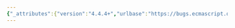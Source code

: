```yaml
---
{"_attributes":{"version":"4.4.4+","urlbase":"https://bugs.ecmascript.org/","maintainer":"dherman@mozilla.com"},"bug":{"bug_id":4137,"creation_ts":"2015-03-07 14:30:00 -0800","short_desc":"9.4.2.4: italic \"1\"","delta_ts":"2015-03-17 16:57:04 -0700","product":"Draft for 6th Edition","component":"editorial issue","version":"Rev 35: March 4, 2015 Release Candidate 2","rep_platform":"All","op_sys":"All","bug_status":"RESOLVED","resolution":"FIXED","priority":"Normal","bug_severity":"minor","everconfirmed":true,"reporter":{"uid":"jmdyck","name":"Michael Dyck"},"assigned_to":{"uid":"allen","name":"Allen Wirfs-Brock"},"long_desc":[{"commentid":13628,"comment_count":0,"who":{"uid":"jmdyck","name":"Michael Dyck"},"bug_when":"2015-03-07 14:30:42 -0800","thetext":"In 9.4.2.4 \"ArraySetLength(A, Desc)\",\nstep 19.d.i says:\n    Set newLenDesc.[[Value]] to oldLen+1.\nwhere \"1\" is in an italic font.\n\nChange it to upright font."},{"commentid":13633,"comment_count":1,"who":{"uid":"allen","name":"Allen Wirfs-Brock"},"bug_when":"2015-03-07 17:03:47 -0800","thetext":"fixed in rev36 editor's draft"},{"commentid":13804,"comment_count":2,"who":{"uid":"allen","name":"Allen Wirfs-Brock"},"bug_when":"2015-03-17 16:57:04 -0700","thetext":"in rev36"}]}}
---
```

